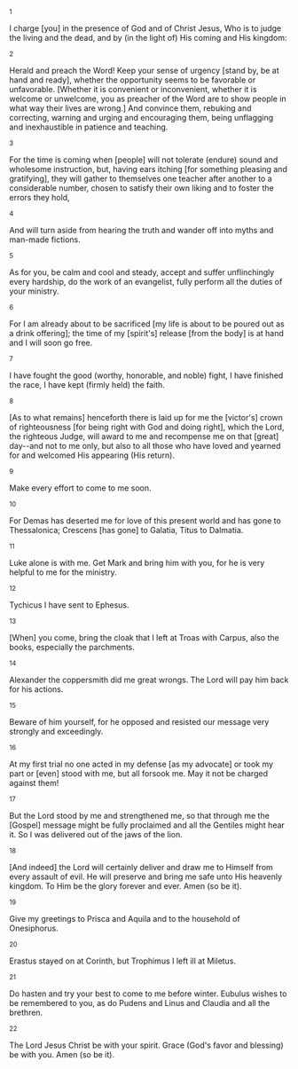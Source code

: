 <sup>1</sup> 

I charge [you] in the presence of God and of Christ Jesus, Who is to judge the living and the dead, and by (in the light of) His coming and His kingdom: 

<sup>2</sup> 

Herald and preach the Word! Keep your sense of urgency [stand by, be at hand and ready], whether the opportunity seems to be favorable or unfavorable. [Whether it is convenient or inconvenient, whether it is welcome or unwelcome, you as preacher of the Word are to show people in what way their lives are wrong.] And convince them, rebuking and correcting, warning and urging and encouraging them, being unflagging and inexhaustible in patience and teaching. 

<sup>3</sup> 

For the time is coming when [people] will not tolerate (endure) sound and wholesome instruction, but, having ears itching [for something pleasing and gratifying], they will gather to themselves one teacher after another to a considerable number, chosen to satisfy their own liking and to foster the errors they hold, 

<sup>4</sup> 

And will turn aside from hearing the truth and wander off into myths and man-made fictions. 

<sup>5</sup> 

As for you, be calm and cool and steady, accept and suffer unflinchingly every hardship, do the work of an evangelist, fully perform all the duties of your ministry. 

<sup>6</sup> 

For I am already about to be sacrificed [my life is about to be poured out as a drink offering]; the time of my [spirit's] release [from the body] is at hand and I will soon go free. 

<sup>7</sup> 

I have fought the good (worthy, honorable, and noble) fight, I have finished the race, I have kept (firmly held) the faith. 

<sup>8</sup> 

[As to what remains] henceforth there is laid up for me the [victor's] crown of righteousness [for being right with God and doing right], which the Lord, the righteous Judge, will award to me and recompense me on that [great] day--and not to me only, but also to all those who have loved and yearned for and welcomed His appearing (His return). 

<sup>9</sup> 

Make every effort to come to me soon. 

<sup>10</sup> 

For Demas has deserted me for love of this present world and has gone to Thessalonica; Crescens [has gone] to Galatia, Titus to Dalmatia. 

<sup>11</sup> 

Luke alone is with me. Get Mark and bring him with you, for he is very helpful to me for the ministry. 

<sup>12</sup> 

Tychicus I have sent to Ephesus. 

<sup>13</sup> 

[When] you come, bring the cloak that I left at Troas with Carpus, also the books, especially the parchments. 

<sup>14</sup> 

Alexander the coppersmith did me great wrongs. The Lord will pay him back for his actions. 

<sup>15</sup> 

Beware of him yourself, for he opposed and resisted our message very strongly and exceedingly. 

<sup>16</sup> 

At my first trial no one acted in my defense [as my advocate] or took my part or [even] stood with me, but all forsook me. May it not be charged against them! 

<sup>17</sup> 

But the Lord stood by me and strengthened me, so that through me the [Gospel] message might be fully proclaimed and all the Gentiles might hear it. So I was delivered out of the jaws of the lion. 

<sup>18</sup> 

[And indeed] the Lord will certainly deliver and draw me to Himself from every assault of evil. He will preserve and bring me safe unto His heavenly kingdom. To Him be the glory forever and ever. Amen (so be it). 

<sup>19</sup> 

Give my greetings to Prisca and Aquila and to the household of Onesiphorus. 

<sup>20</sup> 

Erastus stayed on at Corinth, but Trophimus I left ill at Miletus. 

<sup>21</sup> 

Do hasten and try your best to come to me before winter. Eubulus wishes to be remembered to you, as do Pudens and Linus and Claudia and all the brethren. 

<sup>22</sup> 

The Lord Jesus Christ be with your spirit. Grace (God's favor and blessing) be with you. Amen (so be it).
